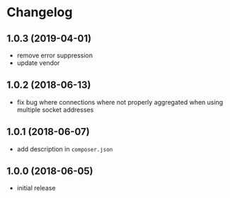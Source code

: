# Changelog

## 1.0.3 (2019-04-01)
- remove error suppression
- update vendor

## 1.0.2 (2018-06-13)
- fix bug where connections where not properly aggregated when using multiple
  socket addresses

## 1.0.1 (2018-06-07)
- add description in `composer.json`

## 1.0.0 (2018-06-05)
- initial release
